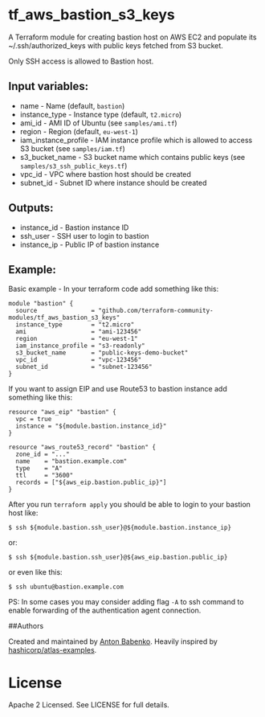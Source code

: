 # tf_aws_bastion_s3_keys

A Terraform module for creating bastion host on AWS EC2 and populate its ~/.ssh/authorized_keys with public keys fetched from S3 bucket.

Only SSH access is allowed to Bastion host. 

## Input variables:

  * name - Name (default, `bastion`)
  * instance_type - Instance type (default, `t2.micro`)
  * ami_id - AMI ID of Ubuntu (see `samples/ami.tf`)
  * region - Region (default, `eu-west-1`)
  * iam_instance_profile - IAM instance profile which is allowed to access S3 bucket (see `samples/iam.tf`)
  * s3_bucket_name - S3 bucket name which contains public keys (see `samples/s3_ssh_public_keys.tf`)
  * vpc_id - VPC where bastion host should be created
  * subnet_id - Subnet ID where instance should be created

## Outputs:

  * instance_id - Bastion instance ID
  * ssh_user - SSH user to login to bastion
  * instance_ip - Public IP of bastion instance

## Example:

Basic example - In your terraform code add something like this:

    module "bastion" {
      source               = "github.com/terraform-community-modules/tf_aws_bastion_s3_keys"
      instance_type        = "t2.micro"
      ami                  = "ami-123456"
      region               = "eu-west-1"
      iam_instance_profile = "s3-readonly"
      s3_bucket_name       = "public-keys-demo-bucket"
      vpc_id               = "vpc-123456"
      subnet_id            = "subnet-123456"
    }

If you want to assign EIP and use Route53 to bastion instance add something like this:

    resource "aws_eip" "bastion" {
      vpc = true
      instance = "${module.bastion.instance_id}"
    }
    
    resource "aws_route53_record" "bastion" {
      zone_id = "..."
      name    = "bastion.example.com"
      type    = "A"
      ttl     = "3600"
      records = ["${aws_eip.bastion.public_ip}"]
    }

After you run `terraform apply` you should be able to login to your bastion host like:

    $ ssh ${module.bastion.ssh_user}@${module.bastion.instance_ip}

or:

    $ ssh ${module.bastion.ssh_user}@${aws_eip.bastion.public_ip}

or even like this:

    $ ssh ubuntu@bastion.example.com

PS: In some cases you may consider adding flag `-A` to ssh command to enable forwarding of the authentication agent connection.
    
##Authors

Created and maintained by [Anton Babenko](https://github.com/antonbabenko).
Heavily inspired by [hashicorp/atlas-examples](https://github.com/hashicorp/atlas-examples/tree/master/infrastructures/terraform/aws/network/bastion).

# License

Apache 2 Licensed. See LICENSE for full details.
